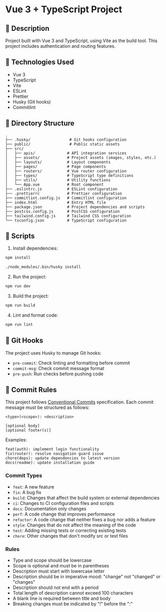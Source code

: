 # Vue 3 + TypeScript Project

## 📝 Description

Project built with Vue 3 and TypeScript, using Vite as the build tool. This project includes authentication and routing features.

## 🚀 Technologies Used

- Vue 3
- TypeScript
- Vite
- ESLint
- Prettier
- Husky (Git hooks)
- Commitlint

## 📁 Directory Structure

```
.
├── .husky/                 # Git hooks configuration
├── public/                 # Public static assets
├── src/
│   ├── apis/              # API integration services
│   ├── assets/            # Project assets (images, styles, etc.)
│   ├── layouts/           # Layout components
│   ├── pages/             # Page components
│   ├── routers/           # Vue router configuration
│   ├── types/             # TypeScript type definitions
│   ├── utils/             # Utility functions
│   └── App.vue            # Root component
├── .eslintrc.js           # ESLint configuration
├── .prettierrc            # Prettier configuration
├── commitlint.config.js   # Commitlint configuration
├── index.html             # Entry HTML file
├── package.json           # Project dependencies and scripts
├── postcss.config.js      # PostCSS configuration
├── tailwind.config.js     # Tailwind CSS configuration
└── tsconfig.json          # TypeScript configuration
```

## 📜 Scripts

1. Install dependencies:

```bash
npm install
```

```bash
./node_modules/.bin/husky install
```

2. Run the project:

```bash
npm run dev
```

3. Build the project:

```bash
npm run build
```

4. Lint and format code:

```bash
npm run lint
```

## 🔧 Git Hooks

The project uses Husky to manage Git hooks:

- `pre-commit`: Check linting and formatting before commit
- `commit-msg`: Check commit message format
- `pre-push`: Run checks before pushing code

## 📝 Commit Rules

This project follows [Conventional Commits](https://www.conventionalcommits.org/) specification. Each commit message must be structured as follows:

```
<type>(<scope>): <description>

[optional body]
[optional footer(s)]
```

Examples:

```
feat(auth): implement login functionality
fix(router): resolve navigation guard issue
chore(deps): update dependencies to latest version
docs(readme): update installation guide
```

### Commit Types

- `feat`: A new feature
- `fix`: A bug fix
- `build`: Changes that affect the build system or external dependencies
- `ci`: Changes to CI configuration files and scripts
- `docs`: Documentation only changes
- `perf`: A code change that improves performance
- `refactor`: A code change that neither fixes a bug nor adds a feature
- `style`: Changes that do not affect the meaning of the code
- `test`: Adding missing tests or correcting existing tests
- `chore`: Other changes that don't modify src or test files

### Rules

- Type and scope should be lowercase
- Scope is optional and must be in parentheses
- Description must start with lowercase letter
- Description should be in imperative mood: "change" not "changed" or "changes"
- Description should not end with a period
- Total length of description cannot exceed 100 characters
- A blank line is required between title and body
- Breaking changes must be indicated by "!" before the ":"
